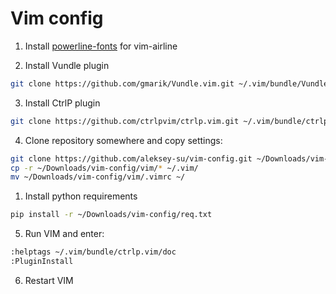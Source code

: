 # Vim config

1) Install [powerline-fonts](https://github.com/Lokaltog/powerline-fonts) for vim-airline

2) Install Vundle plugin
```bash
git clone https://github.com/gmarik/Vundle.vim.git ~/.vim/bundle/Vundle.vim
```

3) Install CtrlP plugin
```bash
git clone https://github.com/ctrlpvim/ctrlp.vim.git ~/.vim/bundle/ctrlp.vim
```

4) Clone repository somewhere and copy settings:
```bash
git clone https://github.com/aleksey-su/vim-config.git ~/Downloads/vim-config/
cp -r ~/Downloads/vim-config/vim/* ~/.vim/
mv ~/Downloads/vim-config/vim/.vimrc ~/
```

1) Install python requirements
```bash
pip install -r ~/Downloads/vim-config/req.txt
```

5) Run VIM and enter:
```bash
:helptags ~/.vim/bundle/ctrlp.vim/doc
:PluginInstall
```

6) Restart VIM

